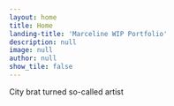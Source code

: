 ```yaml
---
layout: home
title: Home
landing-title: 'Marceline WIP Portfolio'
description: null
image: null
author: null
show_tile: false
---
```


City brat turned so-called artist